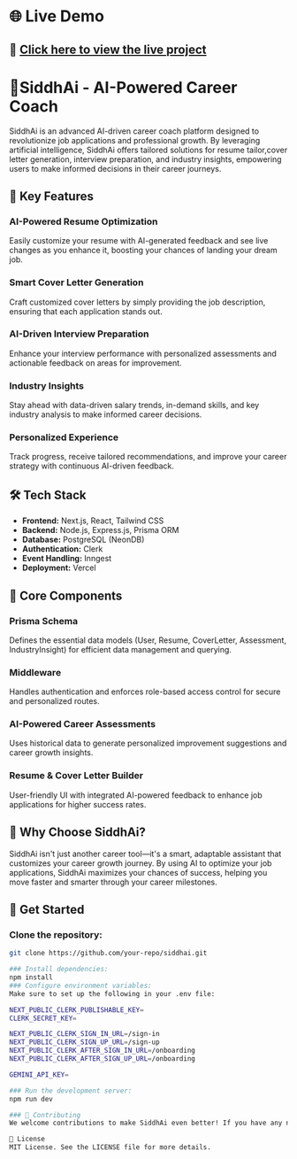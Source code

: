 # 🌐 Live Demo  
## 🔗 [Click here to view the live project](https://siddhai-riyahablanis-projects.vercel.app/)

# 🚀**SiddhAi - AI-Powered Career Coach**

SiddhAi is an advanced AI-driven career coach platform designed to revolutionize job applications and professional growth. By leveraging artificial intelligence, SiddhAi offers tailored solutions for resume tailor,cover letter generation, interview preparation, and industry insights, empowering users to make informed decisions in their career journeys.

## 🚀 **Key Features**

### AI-Powered Resume Optimization
Easily customize your resume with AI-generated feedback and see live changes as you enhance it, boosting your chances of landing your dream job.

### Smart Cover Letter Generation
Craft customized cover letters by simply providing the job description, ensuring that each application stands out.

### AI-Driven Interview Preparation
Enhance your interview performance with personalized assessments and actionable feedback on areas for improvement.

### Industry Insights
Stay ahead with data-driven salary trends, in-demand skills, and key industry analysis to make informed career decisions.

### Personalized Experience
Track progress, receive tailored recommendations, and improve your career strategy with continuous AI-driven feedback.

## 🛠️ **Tech Stack**

- **Frontend:** Next.js, React, Tailwind CSS
- **Backend:** Node.js, Express.js, Prisma ORM
- **Database:** PostgreSQL (NeonDB)
- **Authentication:** Clerk
- **Event Handling:** Inngest
- **Deployment:** Vercel

## 📌 **Core Components**

### Prisma Schema
Defines the essential data models (User, Resume, CoverLetter, Assessment, IndustryInsight) for efficient data management and querying.

### Middleware
Handles authentication and enforces role-based access control for secure and personalized routes.

### AI-Powered Career Assessments
Uses historical data to generate personalized improvement suggestions and career growth insights.

### Resume & Cover Letter Builder
User-friendly UI with integrated AI-powered feedback to enhance job applications for higher success rates.

## 📢 **Why Choose SiddhAi?**

SiddhAi isn't just another career tool—it's a smart, adaptable assistant that customizes your career growth journey. By using AI to optimize your job applications, SiddhAi maximizes your chances of success, helping you move faster and smarter through your career milestones.

## 🚀 **Get Started**

### Clone the repository:
```bash
git clone https://github.com/your-repo/siddhai.git

### Install dependencies:
npm install
### Configure environment variables:
Make sure to set up the following in your .env file:

NEXT_PUBLIC_CLERK_PUBLISHABLE_KEY=
CLERK_SECRET_KEY=

NEXT_PUBLIC_CLERK_SIGN_IN_URL=/sign-in
NEXT_PUBLIC_CLERK_SIGN_UP_URL=/sign-up
NEXT_PUBLIC_CLERK_AFTER_SIGN_IN_URL=/onboarding
NEXT_PUBLIC_CLERK_AFTER_SIGN_UP_URL=/onboarding

GEMINI_API_KEY=

### Run the development server:
npm run dev

### 🤝 Contributing
We welcome contributions to make SiddhAi even better! If you have any new feature suggestions, or improvements, feel free to submit a PR.

📜 License
MIT License. See the LICENSE file for more details.
